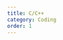 ```yaml
---
title: C/C++
category: Coding
order: 1
---
```


<div id="github"></div>
<script>  
getText('https://raw.githubusercontent.com/WheatBeer/posts/master/coding/c_c++.md');
</script>